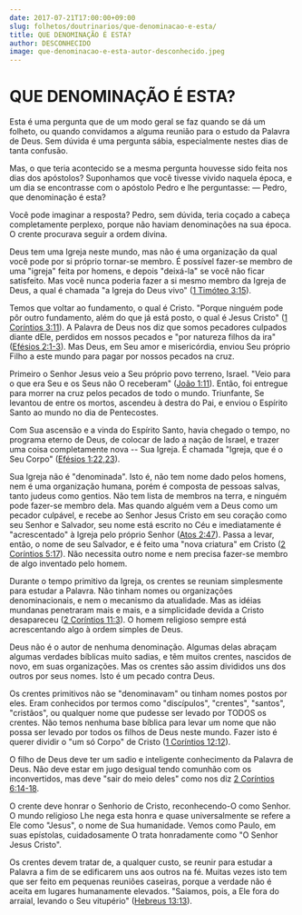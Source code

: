 ```yaml
---
date: 2017-07-21T17:00:00+09:00
slug: folhetos/doutrinarios/que-denominacao-e-esta/ 
title: QUE DENOMINAÇÃO É ESTA? 
author: DESCONHECIDO
image: que-denominacao-e-esta-autor-desconhecido.jpeg
---
```

 

QUE DENOMINAÇÃO É ESTA? 
=======================

Esta é uma pergunta que de um modo geral se faz quando se dá um folheto,
ou quando convidamos a alguma reunião para o estudo da Palavra de Deus.
Sem dúvida é uma pergunta sábia, especialmente nestes dias de tanta
confusão.

Mas, o que teria acontecido se a mesma pergunta houvesse sido feita nos
dias dos apóstolos? Suponhamos que você tivesse vivido naquela época, e
um dia se encontrasse com o apóstolo Pedro e lhe perguntasse: — Pedro,
que denominação é esta?

Você pode imaginar a resposta? Pedro, sem dúvida, teria coçado a cabeça
completamente perplexo, porque não haviam denominações na sua época. O
crente procurava seguir a ordem divina.

Deus tem uma Igreja neste mundo, mas não é uma organização da qual você
pode por si próprio tornar-se membro. É possível fazer-se membro de uma
"igreja" feita por homens, e depois "deixá-la" se você não ficar
satisfeito. Mas você nunca poderia fazer a si mesmo membro da Igreja de
Deus, a qual é chamada "a Igreja do Deus vivo" ([1 Timóteo
3:15](http://bibliaonline.com.br/acf/1tm/3/15)).

Temos que voltar ao fundamento, o qual é Cristo. "Porque ninguém pode
pôr outro fundamento, além do que já está posto, o qual é Jesus Cristo"
([1 Coríntios 3:11](http://bibliaonline.com.br/acf/1co/3/11)). A Palavra de Deus
nos diz que somos pecadores culpados diante dEle, perdidos em nossos
pecados e "por natureza filhos da ira" ([Efésios
2:1-3](http://bibliaonline.com.br/acf/ef/2/1-3)). Mas Deus, em Seu amor
e misericórdia, enviou Seu próprio Filho a este mundo para pagar por
nossos pecados na cruz.

Primeiro o Senhor Jesus veio a Seu próprio povo terreno, Israel. "Veio
para o que era Seu e os Seus não O receberam" ([João
1:11](http://bibliaonline.com.br/acf/jo/1/11)). Então, foi entregue para
morrer na cruz pelos pecados de todo o mundo. Triunfante, Se levantou de
entre os mortos, ascendeu à destra do Pai, e enviou o Espírito Santo ao
mundo no dia de Pentecostes.

Com Sua ascensão e a vinda do Espírito Santo, havia chegado o tempo, no
programa eterno de Deus, de colocar de lado a nação de Israel, e trazer
uma coisa completamente nova -- Sua Igreja. É chamada "Igreja, que é o
Seu Corpo" ([Efésios 1:22,23](http://bibliaonline.com.br/acf/ef/1/22,23)).

Sua Igreja não é "denominada". Isto é, não tem nome dado pelos homens,
nem é uma organização humana, porém é composta de pessoas salvas, tanto
judeus como gentios. Não tem lista de membros na terra, e ninguém pode
fazer-se membro dela. Mas quando alguém vem a Deus como um pecador
culpável, e recebe ao Senhor Jesus Cristo em seu coração como seu Senhor
e Salvador, seu nome está escrito no Céu e imediatamente é
"acrescentado" à Igreja pelo próprio Senhor ([Atos
2:47](http://bibliaonline.com.br/acf/atos/2/47)). Passa a levar, então, o
nome de seu Salvador, e é feito uma "nova criatura" em Cristo ([2 Coríntios
5:17](http://bibliaonline.com.br/acf/2co/5/17)). Não necessita outro
nome e nem precisa fazer-se membro de algo inventado pelo homem.

Durante o tempo primitivo da Igreja, os crentes se reuniam simplesmente
para estudar a Palavra. Não tinham nomes ou organizações
denominacionais, e nem o mecanismo da atualidade. Mas as idéias mundanas
penetraram mais e mais, e a simplicidade devida a Cristo desapareceu
([2 Coríntios 11:3](http://bibliaonline.com.br/acf/2co/11/3)). O homem religioso
sempre está acrescentando algo à ordem simples de Deus.

Deus não é o autor de nenhuma denominação. Algumas delas abraçam algumas
verdades bíblicas muito sadias, e têm muitos crentes, nascidos de novo,
em suas organizações. Mas os crentes são assim divididos uns dos outros
por seus nomes. Isto é um pecado contra Deus.

Os crentes primitivos não se "denominavam" ou tinham nomes postos por
eles. Eram conhecidos por termos como "discípulos", "crentes", "santos",
"cristãos", ou qualquer nome que pudesse ser levado por TODOS os
crentes. Não temos nenhuma base bíblica para levar um nome que não possa
ser levado por todos os filhos de Deus neste mundo. Fazer isto é querer
dividir o "um só Corpo" de Cristo ([1 Coríntios
12:12](http://bibliaonline.com.br/acf/1co/12/12)).

O filho de Deus deve ter um sadio e inteligente conhecimento da Palavra
de Deus. Não deve estar em jugo desigual tendo comunhão com os
inconvertidos, mas deve "sair do meio deles" como nos diz [2 Coríntios
6:14-18](http://bibliaonline.com.br/acf/2co/6/14-18).

O crente deve honrar o Senhorio de Cristo, reconhecendo-O como Senhor. O
mundo religioso Lhe nega esta honra e quase universalmente se refere a
Ele como "Jesus", o nome de Sua humanidade. Vemos como Paulo, em suas
epístolas, cuidadosamente O trata honradamente como "O Senhor Jesus
Cristo".

Os crentes devem tratar de, a qualquer custo, se reunir para estudar a
Palavra a fim de se edificarem uns aos outros na fé. Muitas vezes isto
tem que ser feito em pequenas reuniões caseiras, porque a verdade não é
aceita em lugares humanamente elevados. "Saiamos, pois, a Ele fora do
arraial, levando o Seu vitupério" ([Hebreus
13:13](http://bibliaonline.com.br/acf/hb/13/13)).
